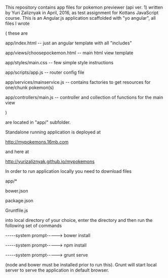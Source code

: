 This repository contains app files for pokemon previewer (api ver. 1) written by Yuri Zaliznyak in April, 2016, as test assignment for Kottans JavaScript course. This is an Angular.js application scaffolded with "yo angular", all files I wrote

( these are

app/index.html -- just an angular template with all "includes"

app/views/choosepockemon.html -- main html view template

app/styles/main.css -- few simple style instructions

app/scripts/app.js -- router config file

app/services/mainservice.js -- contains factories to get resources for one/chunk pokemon(s)

app/controllers/main.js -- controller and collection of functions for the main view

)

are located in "app/" subfolder.

Standalone running application is deployed at

http://mypokemons.16mb.com

and here at

http://yurizaliznyak.github.io/mypokemons

In order to run application locally you need to download files

app/*

bower.json

package.json

Gruntfile.js

into local directory of your choice, enter the directory and then run the following set of commands

-----system prompt-----> bower install

-----system prompt-----> npm install

-----system prompt-----> grunt serve

(node and bower must be installed prior to run this). Grunt will start local server to serve the application in default browser.